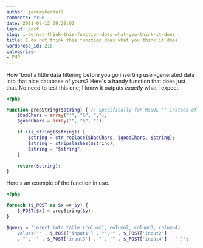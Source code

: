 ```yaml
---
author: jeremykendall
comments: true
date: 2011-08-12 09:28:02
layout: post
slug: i-do-not-think-this-function-does-what-you-think-it-does
title: I do not think this function does what you think it does
wordpress_id: 216
categories:
- PHP
---
```


How 'bout a little data filtering before you go inserting user-generated data into that nice database of yours?  Here's a handy function that does just that.  No need to test this one; I know it outputs _exactly_ what I expect.

```php
<?php

Function prepString($string) { // Specifically for MSSQL '' instead of \'
    $badChars = array("'", "&", ",");
    $goodChars = array("", "&", "");

    if (is_string($string)) {
        $string = str_replace($badChars, $goodChars, $string);
        $string = stripslashes($string);
        $string = "$string";
    }

    return($string);
}
``` 

Here's an example of the function in use.

```php    
<?php

foreach ($_POST as $x => $y) {
    $_POST[$x] = prepString($y);
}

$query = "insert into table (column1, column2, column3, column4)
    values('" . $_POST['input1'] . "','" . $_POST['input2'] 
    . "', '" . $_POST['input3'] . "', '" . $_POST['input4'] . "')";
```
